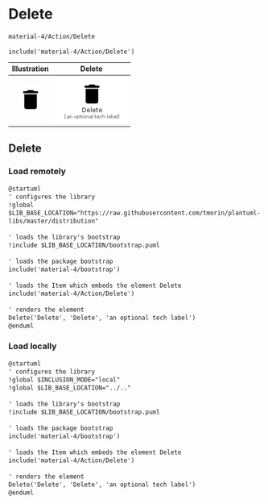 # Delete


```text
material-4/Action/Delete
```

```text
include('material-4/Action/Delete')
```



| Illustration | Delete |
| :---: | :---: |
| ![illustration for Illustration](../../material-4/Action/Delete.png) | ![illustration for Delete](../../material-4/Action/Delete.Local.png) |




## Delete

### Load remotely
```plantuml
@startuml
' configures the library
!global $LIB_BASE_LOCATION="https://raw.githubusercontent.com/tmorin/plantuml-libs/master/distribution"

' loads the library's bootstrap
!include $LIB_BASE_LOCATION/bootstrap.puml

' loads the package bootstrap
include('material-4/bootstrap')

' loads the Item which embeds the element Delete
include('material-4/Action/Delete')

' renders the element
Delete('Delete', 'Delete', 'an optional tech label')
@enduml
```

### Load locally
```plantuml
@startuml
' configures the library
!global $INCLUSION_MODE="local"
!global $LIB_BASE_LOCATION="../.."

' loads the library's bootstrap
!include $LIB_BASE_LOCATION/bootstrap.puml

' loads the package bootstrap
include('material-4/bootstrap')

' loads the Item which embeds the element Delete
include('material-4/Action/Delete')

' renders the element
Delete('Delete', 'Delete', 'an optional tech label')
@enduml
```


